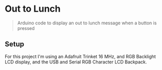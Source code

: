 # Out to Lunch
> Arduino code to display an out to lunch message when a button is pressed

## Setup
For this project I'm using an Adafruit Trinket 16 MHz, and RGB Backlight LCD display, and the USB and Serial RGB Character LCD Backpack.


